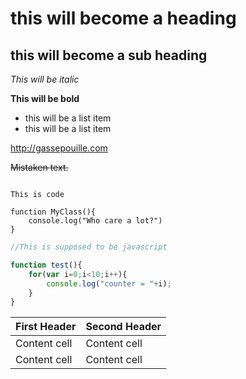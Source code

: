 this will become a heading
==================

this will become a sub heading
------------------

*This will be italic*

**This will be bold**

- this will be a list item
- this will be a list item

http://gassepouille.com

~~Mistaken text.~~


```

This is code

function MyClass(){
	console.log("Who care a lot?")
}

```

```javascript
//This is supposed to be javascript

function test(){
	for(var i=0;i<10;i++){
		console.log("counter = "+i);
	}
}

```




First Header | Second Header
-------------|--------------
Content cell | Content cell
Content cell | Content cell
